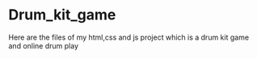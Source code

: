 # Drum_kit_game
Here are the files of my html,css and js project which is a drum kit game and online drum play

